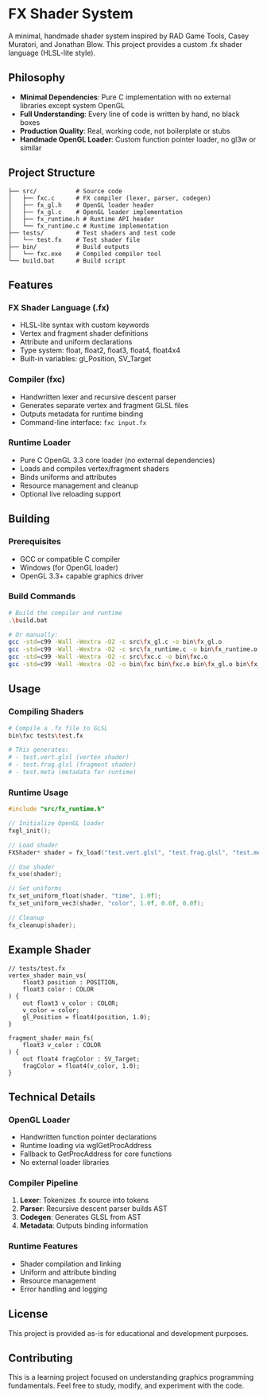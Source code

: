 # FX Shader System

A minimal, handmade shader system inspired by RAD Game Tools, Casey Muratori, and Jonathan Blow. This project provides a custom .fx shader language (HLSL-lite style).

## Philosophy

- **Minimal Dependencies**: Pure C implementation with no external libraries except system OpenGL
- **Full Understanding**: Every line of code is written by hand, no black boxes
- **Production Quality**: Real, working code, not boilerplate or stubs
- **Handmade OpenGL Loader**: Custom function pointer loader, no gl3w or similar

## Project Structure

```
├── src/           # Source code
│   ├── fxc.c      # FX compiler (lexer, parser, codegen)
│   ├── fx_gl.h    # OpenGL loader header
│   ├── fx_gl.c    # OpenGL loader implementation
│   ├── fx_runtime.h # Runtime API header
│   └── fx_runtime.c # Runtime implementation
├── tests/         # Test shaders and test code
│   └── test.fx    # Test shader file
├── bin/           # Build outputs
│   └── fxc.exe    # Compiled compiler tool
└── build.bat      # Build script
```

## Features

### FX Shader Language (.fx)
- HLSL-lite syntax with custom keywords
- Vertex and fragment shader definitions
- Attribute and uniform declarations
- Type system: float, float2, float3, float4, float4x4
- Built-in variables: gl_Position, SV_Target

### Compiler (fxc)
- Handwritten lexer and recursive descent parser
- Generates separate vertex and fragment GLSL files
- Outputs metadata for runtime binding
- Command-line interface: `fxc input.fx`

### Runtime Loader
- Pure C OpenGL 3.3 core loader (no external dependencies)
- Loads and compiles vertex/fragment shaders
- Binds uniforms and attributes
- Resource management and cleanup
- Optional live reloading support

## Building

### Prerequisites
- GCC or compatible C compiler
- Windows (for OpenGL loader)
- OpenGL 3.3+ capable graphics driver

### Build Commands
```bash
# Build the compiler and runtime
.\build.bat

# Or manually:
gcc -std=c99 -Wall -Wextra -O2 -c src\fx_gl.c -o bin\fx_gl.o
gcc -std=c99 -Wall -Wextra -O2 -c src\fx_runtime.c -o bin\fx_runtime.o
gcc -std=c99 -Wall -Wextra -O2 -c src\fxc.c -o bin\fxc.o
gcc -std=c99 -Wall -Wextra -O2 -o bin\fxc bin\fxc.o bin\fx_gl.o bin\fx_runtime.o -lgdi32 -lopengl32
```

## Usage

### Compiling Shaders
```bash
# Compile a .fx file to GLSL
bin\fxc tests\test.fx

# This generates:
# - test.vert.glsl (vertex shader)
# - test.frag.glsl (fragment shader)
# - test.meta (metadata for runtime)
```

### Runtime Usage
```c
#include "src/fx_runtime.h"

// Initialize OpenGL loader
fxgl_init();

// Load shader
FXShader* shader = fx_load("test.vert.glsl", "test.frag.glsl", "test.meta");

// Use shader
fx_use(shader);

// Set uniforms
fx_set_uniform_float(shader, "time", 1.0f);
fx_set_uniform_vec3(shader, "color", 1.0f, 0.0f, 0.0f);

// Cleanup
fx_cleanup(shader);
```

## Example Shader

```hlsl
// tests/test.fx
vertex_shader main_vs(
    float3 position : POSITION,
    float3 color : COLOR
) {
    out float3 v_color : COLOR;
    v_color = color;
    gl_Position = float4(position, 1.0);
}

fragment_shader main_fs(
    float3 v_color : COLOR
) {
    out float4 fragColor : SV_Target;
    fragColor = float4(v_color, 1.0);
}
```

## Technical Details

### OpenGL Loader
- Handwritten function pointer declarations
- Runtime loading via wglGetProcAddress
- Fallback to GetProcAddress for core functions
- No external loader libraries

### Compiler Pipeline
1. **Lexer**: Tokenizes .fx source into tokens
2. **Parser**: Recursive descent parser builds AST
3. **Codegen**: Generates GLSL from AST
4. **Metadata**: Outputs binding information

### Runtime Features
- Shader compilation and linking
- Uniform and attribute binding
- Resource management
- Error handling and logging

## License

This project is provided as-is for educational and development purposes.

## Contributing

This is a learning project focused on understanding graphics programming fundamentals. Feel free to study, modify, and experiment with the code. 
